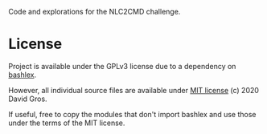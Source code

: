 Code and explorations for the NLC2CMD challenge.

# License

Project is available under the GPLv3 license due to a dependency on [bashlex](https://github.com/idank/bashlex).

However, all individual source files are available under [MIT license](https://opensource.org/licenses/MIT) (c) 2020 David Gros.

If useful, free to copy the modules that don't import bashlex and use those under the terms of the MIT license.
